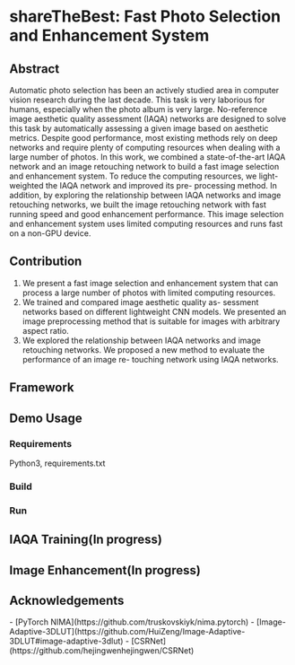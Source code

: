 # shareTheBest: Fast Photo Selection and Enhancement System
<h2>Abstract</h2>
<p>Automatic photo selection has been an actively studied area in computer vision research during the last decade. This task is very laborious for humans, especially when the photo album is very large. No-reference image aesthetic quality assessment (IAQA) networks are designed to solve this task by automatically assessing a given image based on aesthetic metrics. Despite good performance, most existing methods rely on deep networks and require plenty of computing resources when dealing with a large number of photos. In this work, we combined a state-of-the-art IAQA network and an image retouching network to build a fast image selection and enhancement system. To reduce the computing resources, we light-weighted the IAQA network and improved its pre- processing method. In addition, by exploring the relationship between IAQA networks and image retouching networks, we built the image retouching network with fast running speed and good enhancement performance. This image selection and enhancement system uses limited computing resources and runs fast on a non-GPU device.</p>

<h2>Contribution</h2>
<ol>
  <li>We present a fast image selection and enhancement system that can process a large number of photos with limited computing resources.</li>
  <li>We trained and compared image aesthetic quality as- sessment networks based on different lightweight CNN models. We presented an image preprocessing method that is suitable for images with arbitrary aspect ratio.</li>
  <li>We explored the relationship between IAQA networks and image retouching networks. We proposed a new method to evaluate the performance of an image re- touching network using IAQA networks.</li>
</ol>

<h2>Framework</h2>

<h2>Demo Usage</h2>
<h3>Requirements</h3>
<p>Python3, requirements.txt</p>

<h3>Build</h3>

<h3>Run</h3>

<h2>IAQA Training(In progress)</h2>

<h2>Image Enhancement(In progress)</h2>

<h2>Acknowledgements</h2>
- [PyTorch NIMA](https://github.com/truskovskiyk/nima.pytorch)
- [Image-Adaptive-3DLUT](https://github.com/HuiZeng/Image-Adaptive-3DLUT#image-adaptive-3dlut)
- [CSRNet](https://github.com/hejingwenhejingwen/CSRNet)
